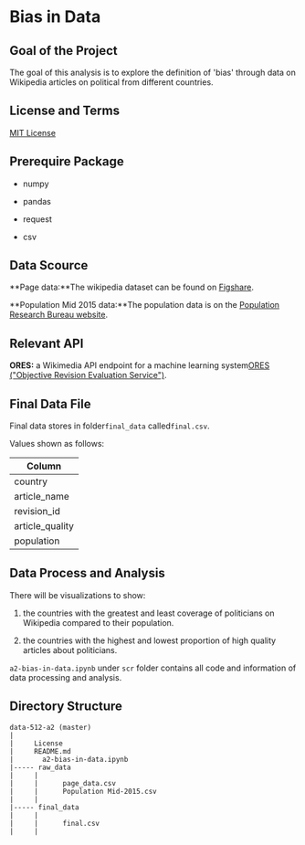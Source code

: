 # Bias in Data

## Goal of the Project
The goal of this analysis is to explore the definition of 'bias' through data on Wikipedia articles on political from different countries. 

## License and Terms
[MIT License](https://opensource.org/licenses/MIT)

## Prerequire Package 
- numpy

- pandas

- request

- csv

##  Data Scource

**Page data:**The wikipedia dataset can be found on [Figshare](https://figshare.com/articles/Untitled_Item/5513449).

**Population Mid 2015 data:**The population data is on the [Population Research Bureau website](http://www.prb.org/DataFinder/Topic/Rankings.aspx?ind=14). 

## Relevant API

**ORES:**  a Wikimedia API endpoint for a machine learning system[ORES ("Objective Revision Evaluation Service")](https://ores.wikimedia.org/v3/#!/scoring/get_v3_scores_context_revid_model).

## Final Data File

Final data stores in folder```final_data``` called```final.csv```.

Values shown as follows:

|  Column |
|---|
| country  |
|  article_name|
|  revision_id |
|  article_quality|
|  population |

## Data Process and Analysis


There will be visualizations to show:

1. the countries with the greatest and least coverage of politicians on Wikipedia compared to their population.

2. the countries with the highest and lowest proportion of high quality articles about politicians.

```a2-bias-in-data.ipynb``` under ```scr``` folder contains all code and information of data processing and analysis.

## Directory Structure

```
data-512-a2 (master)
|
|     License
|     README.md
|	    a2-bias-in-data.ipynb
|----- raw_data
|     | 
|     |      page_data.csv
|     |      Population Mid-2015.csv
|     | 
|----- final_data
|     |      
|     |      final.csv
|     | 

```




